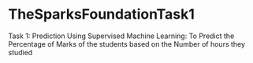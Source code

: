 # TheSparksFoundationTask1
Task 1: Prediction Using Supervised Machine Learning: To Predict the Percentage of Marks of the students based on the Number of hours they studied
